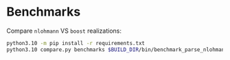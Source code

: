 # Benchmarks

Compare `nlohmann` VS `boost` realizations:
```bash
python3.10 -m pip install -r requirements.txt
python3.10 compare.py benchmarks $BUILD_DIR/bin/benchmark_parse_nlohmann $BUILD_DIR/bin/benchmark_parse_boost
```
